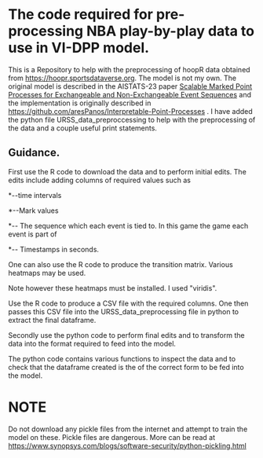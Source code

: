 # The code required for pre-processing NBA play-by-play data to use in VI-DPP model. 
This is a Repository to help with the preprocessing of hoopR data obtained from https://hoopr.sportsdataverse.org. The model is not my own. 
The original model is described in the AISTATS-23 paper [Scalable Marked Point Processes for Exchangeable and
Non-Exchangeable Event Sequences](https://arxiv.org/pdf/2105.14574.pdf) and the implementation is originally described in 
https://github.com/aresPanos/Interpretable-Point-Processes . I have added the python file URSS_data_preproccessing
to help with the preprocessing of the data and a couple useful print statements. 
## Guidance. 
First use the R code to download the data and to perform initial edits. The edits include adding columns of required values such as 

*--time intervals 

*--Mark values 

*-- The sequence which each event is tied to. In this game the game each event is part of

*-- Timestamps in seconds. 

One can also use the R code to produce the transition matrix. Various heatmaps may be used. 

Note however these heatmaps must be installed. I used "viridis".

Use the R code to produce a CSV file with the required columns. One then passes this CSV file into the URSS_data_preprocessing file in python to extract the final dataframe. 

Secondly use the python code to perform final edits and to transform the data into the format required to feed into the model. 

The python code contains various functions to inspect the data and to check that the dataframe created is the of the correct form to be fed into the model. 
# NOTE
Do not download any pickle files from the internet and attempt to train the model on these. Pickle files are dangerous. More can be read at 
https://www.synopsys.com/blogs/software-security/python-pickling.html
